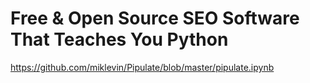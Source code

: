 # Free &amp; Open Source SEO Software That Teaches You Python

https://github.com/miklevin/Pipulate/blob/master/pipulate.ipynb

